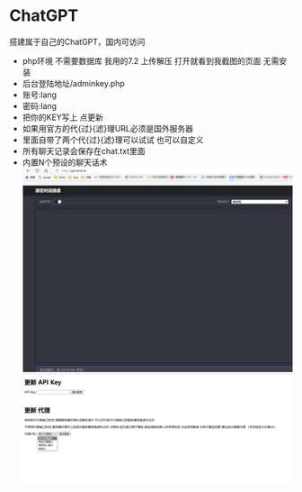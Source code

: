# ChatGPT
搭建属于自己的ChatGPT，国内可访问
- php环境 不需要数据库  我用的7.2   上传解压  打开就看到我截图的页面 无需安装
- 后台登陆地址/adminkey.php
- 账号:lang
- 密码:lang
- 把你的KEY写上 点更新
- 如果用官方的代{过}{滤}理URL必须是国外服务器
- 里面自带了两个代{过}{滤}理可以试试  也可以自定义
- 所有聊天记录会保存在chat.txt里面
- 内置N个预设的聊天话术
![img2.jpg](image/img2.jpg)
![img1.jpg](image/img1.jpg)
